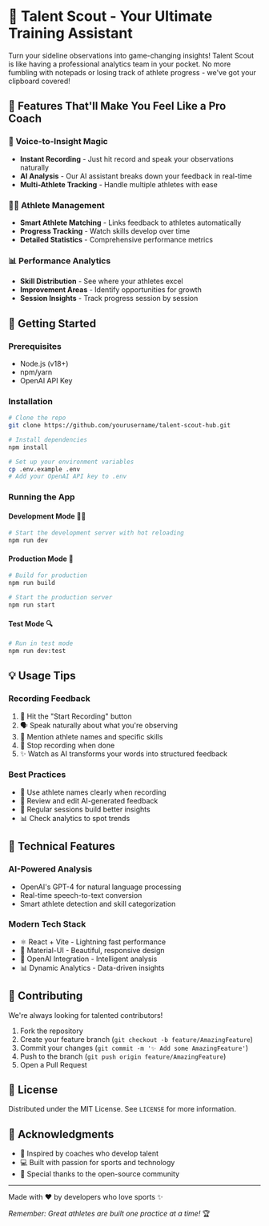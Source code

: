 # 🎯 Talent Scout - Your Ultimate Training Assistant

Turn your sideline observations into game-changing insights! Talent Scout is like having a professional analytics team in your pocket. No more fumbling with notepads or losing track of athlete progress - we've got your clipboard covered! 

## 🌟 Features That'll Make You Feel Like a Pro Coach

### 🎤 Voice-to-Insight Magic
- **Instant Recording** - Just hit record and speak your observations naturally
- **AI Analysis** - Our AI assistant breaks down your feedback in real-time
- **Multi-Athlete Tracking** - Handle multiple athletes with ease

### 🏃‍♂️ Athlete Management
- **Smart Athlete Matching** - Links feedback to athletes automatically
- **Progress Tracking** - Watch skills develop over time
- **Detailed Statistics** - Comprehensive performance metrics

### 📊 Performance Analytics
- **Skill Distribution** - See where your athletes excel
- **Improvement Areas** - Identify opportunities for growth
- **Session Insights** - Track progress session by session

## 🚀 Getting Started

### Prerequisites
- Node.js (v18+)
- npm/yarn
- OpenAI API Key

### Installation

```bash
# Clone the repo
git clone https://github.com/yourusername/talent-scout-hub.git

# Install dependencies
npm install

# Set up your environment variables
cp .env.example .env
# Add your OpenAI API key to .env
```

### Running the App

#### Development Mode 🏃‍♂️
```bash
# Start the development server with hot reloading
npm run dev
```

#### Production Mode 🎯
```bash
# Build for production
npm run build

# Start the production server
npm run start
```

#### Test Mode 🔍
```bash
# Run in test mode
npm run dev:test
```

## 💡 Usage Tips

### Recording Feedback
1. 🎤 Hit the "Start Recording" button
2. 🗣️ Speak naturally about what you're observing
3. 🎯 Mention athlete names and specific skills
4. 🛑 Stop recording when done
5. ✨ Watch as AI transforms your words into structured feedback

### Best Practices
- 🎯 Use athlete names clearly when recording
- 📝 Review and edit AI-generated feedback
- 🔄 Regular sessions build better insights
- 📊 Check analytics to spot trends

## 🔧 Technical Features

### AI-Powered Analysis
- OpenAI's GPT-4 for natural language processing
- Real-time speech-to-text conversion
- Smart athlete detection and skill categorization

### Modern Tech Stack
- ⚛️ React + Vite - Lightning fast performance
- 🎨 Material-UI - Beautiful, responsive design
- 🧠 OpenAI Integration - Intelligent analysis
- 📊 Dynamic Analytics - Data-driven insights

## 🤝 Contributing

We're always looking for talented contributors!

1. Fork the repository
2. Create your feature branch (`git checkout -b feature/AmazingFeature`)
3. Commit your changes (`git commit -m '✨ Add some AmazingFeature'`)
4. Push to the branch (`git push origin feature/AmazingFeature`)
5. Open a Pull Request

## 📝 License

Distributed under the MIT License. See `LICENSE` for more information.

## 🙏 Acknowledgments

- 🌟 Inspired by coaches who develop talent
- 💻 Built with passion for sports and technology
- 🌟 Special thanks to the open-source community

---

Made with ❤️ by developers who love sports ✨

*Remember: Great athletes are built one practice at a time!* 🏆
